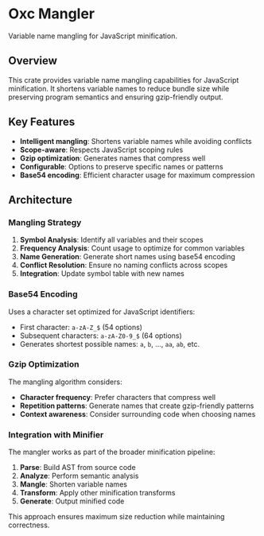 # Oxc Mangler

Variable name mangling for JavaScript minification.

## Overview

This crate provides variable name mangling capabilities for JavaScript minification. It shortens variable names to reduce bundle size while preserving program semantics and ensuring gzip-friendly output.

## Key Features

- **Intelligent mangling**: Shortens variable names while avoiding conflicts
- **Scope-aware**: Respects JavaScript scoping rules
- **Gzip optimization**: Generates names that compress well
- **Configurable**: Options to preserve specific names or patterns
- **Base54 encoding**: Efficient character usage for maximum compression

## Architecture

### Mangling Strategy

1. **Symbol Analysis**: Identify all variables and their scopes
2. **Frequency Analysis**: Count usage to optimize for common variables
3. **Name Generation**: Generate short names using base54 encoding
4. **Conflict Resolution**: Ensure no naming conflicts across scopes
5. **Integration**: Update symbol table with new names

### Base54 Encoding

Uses a character set optimized for JavaScript identifiers:

- First character: `a-zA-Z_$` (54 options)
- Subsequent characters: `a-zA-Z0-9_$` (64 options)
- Generates shortest possible names: `a`, `b`, ..., `aa`, `ab`, etc.

### Gzip Optimization

The mangling algorithm considers:

- **Character frequency**: Prefer characters that compress well
- **Repetition patterns**: Generate names that create gzip-friendly patterns
- **Context awareness**: Consider surrounding code when choosing names

### Integration with Minifier

The mangler works as part of the broader minification pipeline:

1. **Parse**: Build AST from source code
2. **Analyze**: Perform semantic analysis
3. **Mangle**: Shorten variable names
4. **Transform**: Apply other minification transforms
5. **Generate**: Output minified code

This approach ensures maximum size reduction while maintaining correctness.
